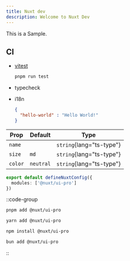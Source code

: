 ```yaml
---
title: Nuxt dev
description: Welcome to Nuxt Dev
---
```


This is a Sample.

## CI

- [vitest](https://vitest.dev/)

  ```sh
  pnpm run test
  ```

- typecheck
- i18n

  ```json [i18n/locales/en.json]
  {
    "hello-world" : "Hello World!"
  }
  ```


| Prop    | Default   | Type                     |
|---------|-----------|--------------------------|
| `name`  |           | `string`{lang="ts-type"} |
| `size`  | `md`      | `string`{lang="ts-type"} |
| `color` | `neutral` | `string`{lang="ts-type"} |

```ts [nuxt.config.ts]
export default defineNuxtConfig({
  modules: ['@nuxt/ui-pro']
})
```

::code-group

```bash [pnpm]
pnpm add @nuxt/ui-pro
```

```bash [yarn]
yarn add @nuxt/ui-pro
```

```bash [npm]
npm install @nuxt/ui-pro
```

```bash [bun]
bun add @nuxt/ui-pro
```

::
